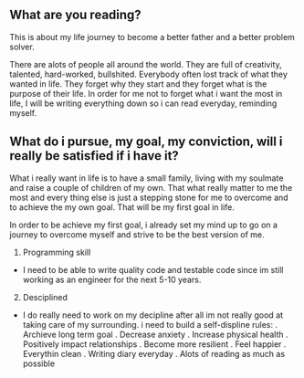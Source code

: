 ## What are you reading?
This is about my life journey to become a better father and a better problem solver.

There are alots of people all around the world. They are full of creativity, talented, hard-worked, bullshited. Everybody often lost track of what they wanted in life. They forget why they start and they forget what is the purpose of their life. In order for me not to forget what i want the most in life,
I will be writing everything down so i can read everyday, reminding myself.

## What do i pursue, my goal, my conviction, will i really be satisfied if i have it?
What i really want in life is to have a small family, living with my soulmate and raise a couple of children of my own. That what really
matter to me the most and every thing else is just a stepping stone
for me to overcome and to achieve the my own goal. That will be my first goal in life.

In order to be achieve my first goal, i already set my mind up to go on a journey to
overcome myself and strive to be the best version of me.

1. Programming skill
- I need to be able to write quality code and testable code since im still working as an engineer for the next 5-10 years.

2. Desciplined
- I do really need to work on my decipline after all im not really good at taking care of my surrounding. i need to build a self-displine rules:
	. Archieve long term goal
	. Decrease anxiety
	. Increase physical health
	. Positively impact relationships
	. Become more resilient
	. Feel happier
	. Everythin clean
	. Writing diary everyday
	. Alots of reading as much as possible
